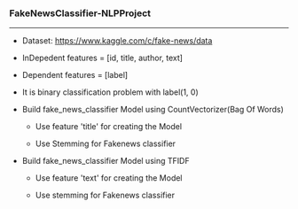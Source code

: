 ### FakeNewsClassifier-NLPProject

************************************

* Dataset:  https://www.kaggle.com/c/fake-news/data

* InDepedent features = [id, title, author, text]

* Dependent features = [label]

* It is binary classification problem with label(1, 0)

* Build fake_news_classifier Model using CountVectorizer(Bag Of Words)

  * Use feature 'title' for creating the Model
  
  * Use Stemming for Fakenews classifier
  
* Build fake_news_classifier Model using TFIDF

  * Use feature 'text' for creating the Model
  
  * Use stemming for Fakenews classifier

